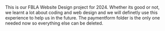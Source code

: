 This is our FBLA Website Design project for 2024. Whether its good or not, we learnt a lot about coding and web design and we will definetly use this experience to help us in the future.
The paymentform folder is the only one needed now so everything else can be deleted.
